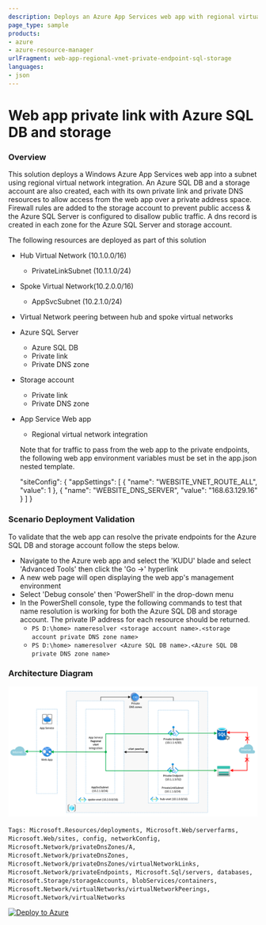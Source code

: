 ```yaml
---
description: Deploys an Azure App Services web app with regional virtual network injection to allow the app to access an Azure SQL DB & storage account over a private endpoint
page_type: sample
products:
- azure
- azure-resource-manager
urlFragment: web-app-regional-vnet-private-endpoint-sql-storage
languages:
- json
---
```

# Web app private link with Azure SQL DB and storage

### Overview

This solution deploys a Windows Azure App Services web app into a subnet using regional virtual network integration. An Azure SQL DB and a storage account are also created, each with its own private link and private DNS resources to allow access from the web app over a private address space. Firewall rules are added to the storage account to prevent public access & the Azure SQL Server is configured to disallow public traffic. A dns record is created in each zone for the Azure SQL Server and storage account.

The following resources are deployed as part of this solution

- Hub Virtual Network (10.1.0.0/16)
  - PrivateLinkSubnet (10.1.1.0/24)
- Spoke Virtual Network(10.2.0.0/16)
  - AppSvcSubnet (10.2.1.0/24)
- Virtual Network peering between hub and spoke virtual networks
- Azure SQL Server
  - Azure SQL DB
  - Private link
  - Private DNS zone
- Storage account
  - Private link
  - Private DNS zone
- App Service Web app
  - Regional virtual network integration

  Note that for traffic to pass from the web app to the private endpoints, the following web app environment variables must be set in the app.json nested template.

  "siteConfig": {
                    "appSettings": [
                        {
                            "name": "WEBSITE_VNET_ROUTE_ALL",
                            "value": 1
                        },
                        {
                            "name": "WEBSITE_DNS_SERVER",
                            "value": "168.63.129.16"
                        }
                    ]
                }

### Scenario Deployment Validation

To validate that the web app can resolve the private endpoints for the Azure SQL DB and storage account follow the steps below.
- Navigate to the Azure web app and select the 'KUDU' blade and select 'Advanced Tools' then click the 'Go ->' hyperlink
- A new web page will open displaying the web app's management environment
- Select 'Debug console' then 'PowerShell' in the drop-down menu
- In the PowerShell console, type the following commands to test that name resolution is working for both the Azure SQL DB and storage account. The private IP address for each resource should be returned.
  - `PS D:\home> nameresolver <storage account name>.<storage account private DNS zone name>`
  - `PS D:\home> nameresolver <Azure SQL DB name>.<Azure SQL DB private DNS zone name>`

### Architecture Diagram

![Architecture diagram](./images/solution-architecture.png "Solution Architecture")

`Tags: Microsoft.Resources/deployments, Microsoft.Web/serverfarms, Microsoft.Web/sites, config, networkConfig, Microsoft.Network/privateDnsZones/A, Microsoft.Network/privateDnsZones, Microsoft.Network/privateDnsZones/virtualNetworkLinks, Microsoft.Network/privateEndpoints, Microsoft.Sql/servers, databases, Microsoft.Storage/storageAccounts, blobServices/containers, Microsoft.Network/virtualNetworks/virtualNetworkPeerings, Microsoft.Network/virtualNetworks`

[![Deploy to Azure](https://aka.ms/deploytoazurebutton)](https://portal.azure.com/#create/Microsoft.Template/uri/{https%3A%2F%2Fraw.githubusercontent.com%2Fmafiaboy1994%2Fweb-app-regional-vnet-pe-sql-storage%2Fmain%2Fazuredeploy.json})